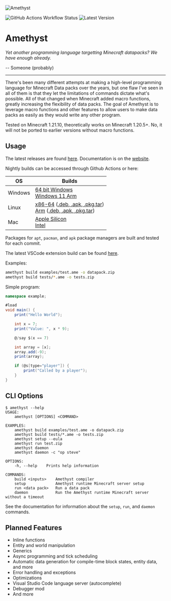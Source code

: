 ![Amethyst](https://minecraft.wiki/images/Amethyst_Shard_JE2_BE1.png?56555)

![GitHub Actions Workflow Status](https://img.shields.io/github/actions/workflow/status/kinderhead/Amethyst/amethyst.yml) ![Latest Version](https://img.shields.io/github/v/release/kinderhead/Amethyst)

# Amethyst

*Yet another programming language targetting Minecraft datapacks? We have enough already.*

-- Someone (probably)

<hr>

There's been many different attempts at making a high-level programming language for Minecraft Data packs over the years, but one flaw I've seen in all of them is that they let the limitations of commands dictate what's possible. All of that changed when Minecraft added macro functions, greatly increasing the flexibility of data packs. The goal of Amethyst is to leverage macro functions and other features to allow users to make data packs as easily as they would write any other program.

Tested on Minecraft 1.21.10, theoretically works on Minecraft 1.20.5+. No, it will not be ported to earlier versions without macro functions.

## Usage

The latest releases are found [here](https://github.com/kinderhead/Amethyst/releases). Documentation is on the [website](http://www.amethyst.dev/docs/category/handbook/).

Nightly builds can be accessed through Github Actions or here:

| OS | Builds |
| -- | ------ |
| Windows | [64 bit Windows](https://nightly.link/kinderhead/Amethyst/workflows/amethyst/master/amethyst-windows.zip) <br> [Windows 11 Arm](https://nightly.link/kinderhead/Amethyst/workflows/amethyst/master/amethyst-windows-arm.zip)|
| Linux | [x86-64](https://nightly.link/kinderhead/Amethyst/workflows/amethyst/master/amethyst-linux.zip) ([.deb, .apk, .pkg.tar](https://nightly.link/kinderhead/Amethyst/workflows/amethyst/master/amethyst-linux-pkgs.zip)) <br> [Arm](https://nightly.link/kinderhead/Amethyst/workflows/amethyst/master/amethyst-linux-arm.zip) ([.deb, .apk, .pkg.tar](https://nightly.link/kinderhead/Amethyst/workflows/amethyst/master/amethyst-linux-arm-pkgs.zip)) |
| Mac | [Apple Silicon](https://nightly.link/kinderhead/Amethyst/workflows/amethyst/master/amethyst-mac.zip) <br> [Intel](https://nightly.link/kinderhead/Amethyst/workflows/amethyst/master/amethyst-mac-intel.zip) |

Packages for `apt`, `pacman`, and `apk` package managers are built and tested for each commit.

The latest VSCode extension build can be found [here](https://nightly.link/kinderhead/Amethyst/workflows/language_server/master/language-server-vscode-extension.zip).

Examples:
```sh
amethyst build examples/test.ame -o datapack.zip
amethyst build tests/*.ame -o tests.zip
```

Simple program:

```cs
namespace example;

#load
void main() {
    print("Hello World");

    int x = 7;
    print("Value: ", x * 9);

    @/say $(x == 7)

    int array = [x];
    array.add(-9);
    print(array);

    if (@s[type="player"]) {
        print("Called by a player");
    }
}
```

## CLI Options

```
$ amethyst --help
USAGE:
    amethyst [OPTIONS] <COMMAND>

EXAMPLES:
    amethyst build examples/test.ame -o datapack.zip
    amethyst build tests/*.ame -o tests.zip
    amethyst setup --eula
    amethyst run test.zip
    amethyst daemon
    amethyst daemon -c "op steve"

OPTIONS:
    -h, --help    Prints help information

COMMANDS:
    build <inputs>    Amethyst compiler                                          
    setup             Amethyst runtime Minecraft server setup                    
    run <data pack>   Run a data pack                                             
    daemon            Run the Amethyst runtime Minecraft server without a timeout
```

See the documentation for information about the `setup`, `run`, and `daemon` commands.

## Planned Features

* Inline functions
* Entity and world manipulation
* Generics
* Async programming and tick scheduling
* Automatic data generation for compile-time block states, entity data, and more
* Error handling and exceptions
* Optimizations
* Visual Studio Code language server (autocomplete)
* Debugger mod
* And more
